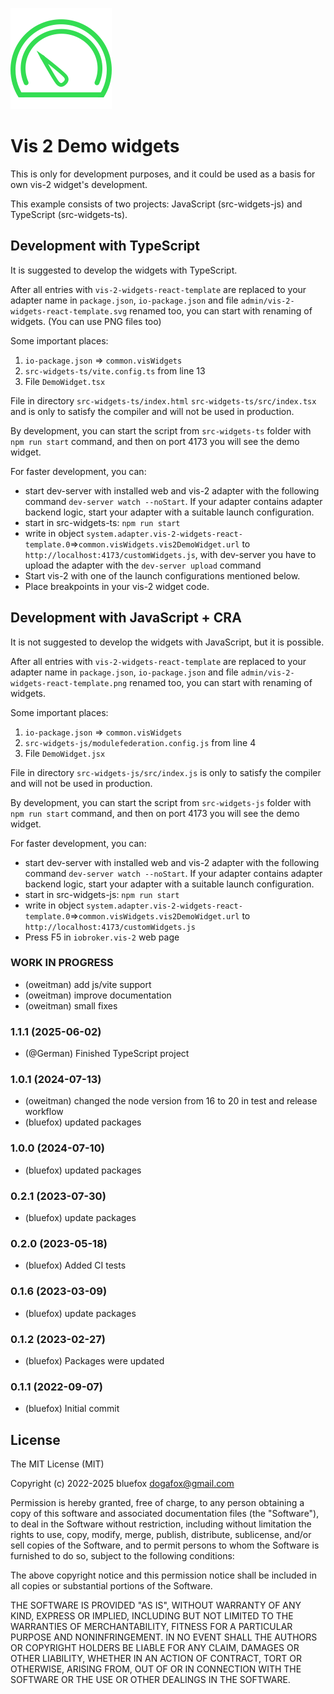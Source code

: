 ![Logo](admin/vis-2-widgets-react-template.svg)

# Vis 2 Demo widgets

This is only for development purposes, and it could be used as a basis for own vis-2 widget's development.

This example consists of two projects: JavaScript (src-widgets-js) and TypeScript (src-widgets-ts).

## Development with TypeScript

It is suggested to develop the widgets with TypeScript.

After all entries with `vis-2-widgets-react-template` are replaced to your adapter name in `package.json`, `io-package.json`
and file `admin/vis-2-widgets-react-template.svg` renamed too, you can start with renaming of widgets. (You can use PNG files too)

Some important places:

1. `io-package.json` => `common.visWidgets`
2. `src-widgets-ts/vite.config.ts` from line 13
3. File `DemoWidget.tsx`

File in directory `src-widgets-ts/index.html` `src-widgets-ts/src/index.tsx` and is only to satisfy the compiler and will not be used in production.

By development, you can start the script from `src-widgets-ts` folder with `npm run start` command,
and then on port 4173 you will see the demo widget.

For faster development, you can:

- start dev-server with installed web and vis-2 adapter with the following command `dev-server watch --noStart`. If your adapter contains adapter backend logic, start your adapter with a suitable launch configuration.
- start in src-widgets-ts: `npm run start`
- write in object `system.adapter.vis-2-widgets-react-template.0`=>`common.visWidgets.vis2DemoWidget.url` to `http://localhost:4173/customWidgets.js`, with dev-server you have to upload the adapter with the `dev-server upload` command
- Start vis-2 with one of the launch configurations mentioned below.
- Place breakpoints in your vis-2 widget code.

## Development with JavaScript + CRA

It is not suggested to develop the widgets with JavaScript, but it is possible.

After all entries with `vis-2-widgets-react-template` are replaced to your adapter name in `package.json`, `io-package.json`
and file `admin/vis-2-widgets-react-template.png` renamed too, you can start with renaming of widgets.

Some important places:

1. `io-package.json` => `common.visWidgets`
2. `src-widgets-js/modulefederation.config.js` from line 4
3. File `DemoWidget.jsx`

File in directory `src-widgets-js/src/index.js` is only to satisfy the compiler and will not be used in production.

By development, you can start the script from `src-widgets-js` folder with `npm run start` command,
and then on port 4173 you will see the demo widget.

For faster development, you can:

- start dev-server with installed web and vis-2 adapter with the following command `dev-server watch --noStart`. If your adapter contains adapter backend logic, start your adapter with a suitable launch configuration.
- start in src-widgets-js: `npm run start`
- write in object `system.adapter.vis-2-widgets-react-template.0`=>`common.visWidgets.vis2DemoWidget.url` to `http://localhost:4173/customWidgets.js`
- Press F5 in `iobroker.vis-2` web page

<!--
    ### **WORK IN PROGRESS**
-->

### **WORK IN PROGRESS**

- (oweitman) add js/vite support
- (oweitman) improve documentation
- (oweitman) small fixes

### 1.1.1 (2025-06-02)

- (@German) Finished TypeScript project

### 1.0.1 (2024-07-13)

- (oweitman) changed the node version from 16 to 20 in test and release workflow
- (bluefox) updated packages

### 1.0.0 (2024-07-10)

- (bluefox) updated packages

### 0.2.1 (2023-07-30)

- (bluefox) update packages

### 0.2.0 (2023-05-18)

- (bluefox) Added CI tests

### 0.1.6 (2023-03-09)

- (bluefox) update packages

### 0.1.2 (2023-02-27)

- (bluefox) Packages were updated

### 0.1.1 (2022-09-07)

- (bluefox) Initial commit

## License

The MIT License (MIT)

Copyright (c) 2022-2025 bluefox <dogafox@gmail.com>

Permission is hereby granted, free of charge, to any person obtaining a copy
of this software and associated documentation files (the "Software"), to deal
in the Software without restriction, including without limitation the rights
to use, copy, modify, merge, publish, distribute, sublicense, and/or sell
copies of the Software, and to permit persons to whom the Software is
furnished to do so, subject to the following conditions:

The above copyright notice and this permission notice shall be included in
all copies or substantial portions of the Software.

THE SOFTWARE IS PROVIDED "AS IS", WITHOUT WARRANTY OF ANY KIND, EXPRESS OR
IMPLIED, INCLUDING BUT NOT LIMITED TO THE WARRANTIES OF MERCHANTABILITY,
FITNESS FOR A PARTICULAR PURPOSE AND NONINFRINGEMENT. IN NO EVENT SHALL THE
AUTHORS OR COPYRIGHT HOLDERS BE LIABLE FOR ANY CLAIM, DAMAGES OR OTHER
LIABILITY, WHETHER IN AN ACTION OF CONTRACT, TORT OR OTHERWISE, ARISING FROM,
OUT OF OR IN CONNECTION WITH THE SOFTWARE OR THE USE OR OTHER DEALINGS IN
THE SOFTWARE.
